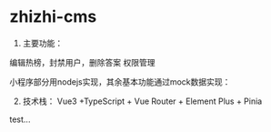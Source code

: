 # zhizhi-cms

1. 主要功能：

编辑热榜，封禁用户，删除答案
权限管理

小程序部分用nodejs实现，其余基本功能通过mock数据实现：

2. 技术栈：
Vue3 +TypeScript + Vue Router + Element Plus + Pinia

test...
